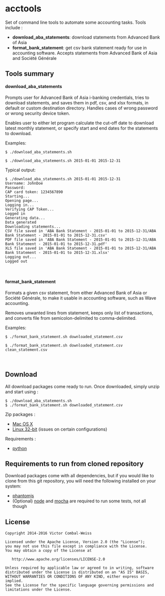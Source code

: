 # acctools

Set of command line tools to automate some accounting tasks. Tools include :

- **download_aba_statements**: download statements from Advanced Bank of Asia
- **format_bank_statement**: get csv bank statement ready for use in accounting software. Accepts statements from Advanced Bank of Asia and Société Générale

## Tools summary

#### download_aba_statements

Prompts user for Advanced Bank of Asia i-banking credentials, tries to download statements, and saves them in pdf, csv, and xlsx formats, in default or custom destination directory. Handles cases of wrong password or wrong security device token.

Enables user to either let program calculate the cut-off date to download latest monthly statement, or specify start and end dates for the statements to download.

Examples:

    $ ./download_aba_statements.sh
    
    $ ./download_aba_statements.sh 2015-01-01 2015-12-31

Typical output:

    $ ./download_aba_statements.sh 2015-01-01 2015-12-31
    Username: JohnDoe
    Password: 
    CAP card token: 1234567890
    Starting...
    Opening page...
    Logging in...
    Verifying CAP Token...
    Logged in
    Generating data...
    Data generated
    Downloading statements...
    CSV file saved in 'ABA Bank Statement - 2015-01-01 to 2015-12-31/ABA Bank Statement - 2015-01-01 to 2015-12-31.csv'
    PDF file saved in 'ABA Bank Statement - 2015-01-01 to 2015-12-31/ABA Bank Statement - 2015-01-01 to 2015-12-31.pdf'
    XLS file saved in 'ABA Bank Statement - 2015-01-01 to 2015-12-31/ABA Bank Statement - 2015-01-01 to 2015-12-31.xlsx'
    Logging out...
    Logged out

<br>

#### format_bank_statement

Formats a given csv statement, from either Advanced Bank of Asia or Société Générale, to make it usable in accounting software, such as Wave accounting.

Removes unwanted lines from statement, keeps only list of transactions, and converts file from semicolon-delimited to comma-delimited.

Examples:

    $ ./format_bank_statement.sh downloaded_statement.csv
    
    $ ./format_bank_statement.sh downloaded_statement.csv clean_statement.csv

<br>

## Download

All download packages come ready to run. Once downloaded, simply unzip and start using :

    $ ./download_aba_statements.sh
    $ ./format_bank_statement.sh downloaded_statement.csv

Zip packages :

- [Mac OS X](http://victor.combal-weiss.eu/acctools-macosx.zip)
- [Linux 32-bit](http://victor.combal-weiss.eu/acctools-linux_32.zip)
    (issues on certain configurations)

Requirements :

- [python](https://www.python.org/downloads)

## Requirements to run from cloned repository

Download packages come with all dependencies, but if you would like to clone from this git repository, you will need the following installed on your system:

- [phantomjs](http://phantomjs.org/download.html)
- (Optional) [node](https://nodejs.org/en/download) and [mocha](https://mochajs.org/#installation) are required to run some tests, not all though

## License


    Copyright 2014-2016 Victor Combal-Weiss

    Licensed under the Apache License, Version 2.0 (the "License");
    you may not use this file except in compliance with the License.
    You may obtain a copy of the License at

       http://www.apache.org/licenses/LICENSE-2.0

    Unless required by applicable law or agreed to in writing, software
    distributed under the License is distributed on an "AS IS" BASIS,
    WITHOUT WARRANTIES OR CONDITIONS OF ANY KIND, either express or implied.
    See the License for the specific language governing permissions and
    limitations under the License.
